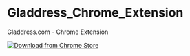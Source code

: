 Gladdress_Chrome_Extension
==========================

Gladdress.com - Chrome Extension

[![Download from Chrome Store](https://developers.google.com/chrome/web-store/images/branding/ChromeWebStore_BadgeWBorder_v2_206x58.png)](http://pawy.net/gladdreschrome "Download from Chrome Store")

